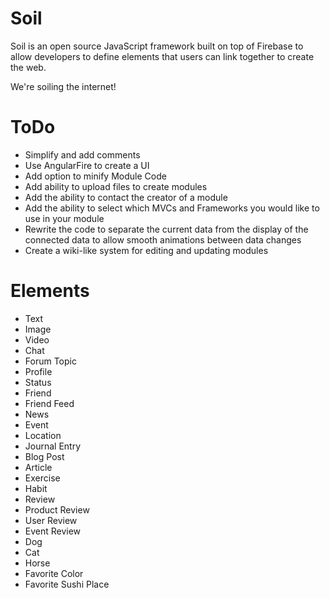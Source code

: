 Soil
====

Soil is an open source JavaScript framework built on top of Firebase to allow developers to define elements that users can link together to create the web.

We're soiling the internet!

ToDo
===
* Simplify and add comments
* Use AngularFire to create a UI
* Add option to minify Module Code
* Add ability to upload files to create modules
* Add the ability to contact the creator of a module
* Add the ability to select which MVCs and Frameworks you would like to use in your module
* Rewrite the code to separate the current data from the display of the connected data to allow smooth animations between data changes
* Create a wiki-like system for editing and updating modules

Elements
===
* Text
* Image
* Video
* Chat
* Forum Topic
* Profile
* Status
* Friend
* Friend Feed
* News
* Event
* Location
* Journal Entry
* Blog Post
* Article
* Exercise
* Habit
* Review
* Product Review
* User Review
* Event Review
* Dog
* Cat
* Horse
* Favorite Color
* Favorite Sushi Place
